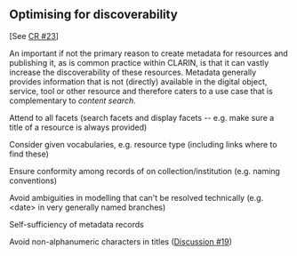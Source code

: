 ## Optimising for discoverability

\[See [CR \#23](https://www.gitbook.com/book/cmdi-taskforce/cmdi-best-practices/changes/23)\]

An important if not the primary reason to create metadata for resources and publishing it, as is common practice within CLARIN, is that it can vastly increase the discoverability of these resources. Metadata generally provides information that is not \(directly\) available in the digital object, service, tool or other resource and therefore caters to a use case that is complementary to _content search_.



Attend to all facets \(search facets and display facets -- e.g. make sure a title of a resource is always provided\)

Consider given vocabularies, e.g. resource type \(including links where to find these\)

Ensure conformity among records of on collection/institution \(e.g. naming conventions\)

Avoid ambiguities in modelling that can't be resolved technically \(e.g. &lt;date&gt; in very generally named branches\)

Self-sufficiency of metadata records

Avoid non-alphanumeric characters in titles \([Discussion \#19](https://www.gitbook.com/book/cmdi-taskforce/cmdi-best-practices/discussions/19)\)

